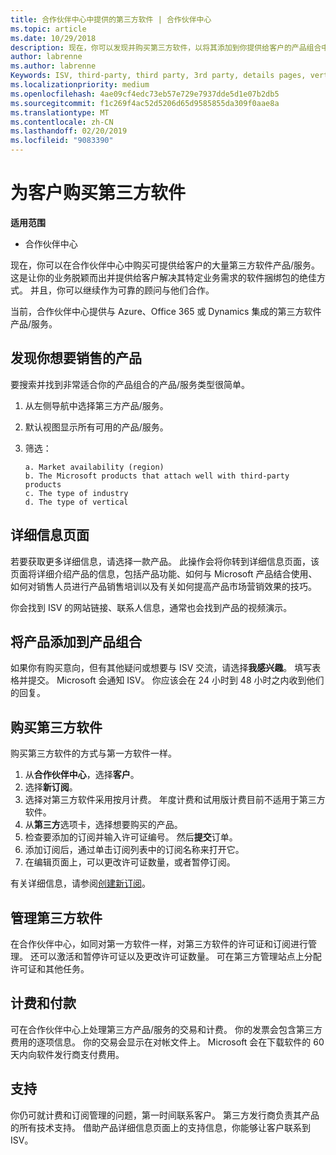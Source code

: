 ```yaml
---
title: 合作伙伴中心中提供的第三方软件 | 合作伙伴中心
ms.topic: article
ms.date: 10/29/2018
description: 现在，你可以发现并购买第三方软件，以将其添加到你提供给客户的产品组合中。
author: labrenne
ms.author: labrenne
Keywords: ISV, third-party, third party, 3rd party, details pages, vertical software, software publisher
ms.localizationpriority: medium
ms.openlocfilehash: 4ae09cf4edc73eb57e729e7937dde5d1e07b2db5
ms.sourcegitcommit: f1c269f4ac52d5206d65d9585855da309f0aae8a
ms.translationtype: MT
ms.contentlocale: zh-CN
ms.lasthandoff: 02/20/2019
ms.locfileid: "9083390"
---
```

# <a name="purchase-third-party-software-for-your-customers"></a>为客户购买第三方软件

**适用范围** 

- 合作伙伴中心


现在，你可以在合作伙伴中心中购买可提供给客户的大量第三方软件产品/服务。 这是让你的业务脱颖而出并提供给客户解决其特定业务需求的软件捆绑包的绝佳方式。 并且，你可以继续作为可靠的顾问与他们合作。

当前，合作伙伴中心提供与 Azure、Office 365 或 Dynamics 集成的第三方软件产品/服务。

## <a name="discover-the-products-you-want-to-sell"></a>发现你想要销售的产品

要搜索并找到非常适合你的产品组合的产品/服务类型很简单。 
1.  从左侧导航中选择第三方产品/服务。 
2.  默认视图显示所有可用的产品/服务。 
3.  筛选：

        a. Market availability (region) 
        b. The Microsoft products that attach well with third-party products  
        c. The type of industry 
        d. The type of vertical 

## <a name="the-details-page"></a>详细信息页面

若要获取更多详细信息，请选择一款产品。 此操作会将你转到详细信息页面，该页面将详细介绍产品的信息，包括产品功能、如何与 Microsoft 产品结合使用、如何对销售人员进行产品销售培训以及有关如何提高产品市场营销效果的技巧。 

你会找到 ISV 的网站链接、联系人信息，通常也会找到产品的视频演示。 

## <a name="add-the-product-to-your-portfolio"></a>将产品添加到产品组合

如果你有购买意向，但有其他疑问或想要与 ISV 交流，请选择**我感兴趣**。 填写表格并提交。 Microsoft 会通知 ISV。 你应该会在 24 小时到 48 小时之内收到他们的回复。 

## <a name="purchase-the-third-party-software"></a>购买第三方软件

购买第三方软件的方式与第一方软件一样。 

1.  从**合作伙伴中心**，选择**客户**。
2.  选择**新订阅**。
3.  选择对第三方软件采用按月计费。 年度计费和试用版计费目前不适用于第三方软件。
4.  从**第三方**选项卡，选择想要购买的产品。
5.  检查要添加的订阅并输入许可证编号。 然后**提交**订单。
6.  添加订阅后，通过单击订阅列表中的订阅名称来打开它。 
7.  在编辑页面上，可以更改许可证数量，或者暂停订阅。

有关详细信息，请参阅[创建新订阅](create-a-new-subscription.md)。

## <a name="administer-the-third-party-software"></a>管理第三方软件

在合作伙伴中心，如同对第一方软件一样，对第三方软件的许可证和订阅进行管理。 还可以激活和暂停许可证以及更改许可证数量。 可在第三方管理站点上分配许可证和其他任务。

## <a name="billing-and-payment"></a>计费和付款

可在合作伙伴中心上处理第三方产品/服务的交易和计费。 你的发票会包含第三方费用的逐项信息。 你的交易会显示在对帐文件上。 Microsoft 会在下载软件的 60 天内向软件发行商支付费用。 

## <a name="support"></a>支持

你仍可就计费和订阅管理的问题，第一时间联系客户。 第三方发行商负责其产品的所有技术支持。 借助产品详细信息页面上的支持信息，你能够让客户联系到 ISV。

